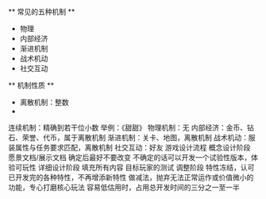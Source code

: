 ** 常见的五种机制 **
- 物理
- 内部经济
- 渐进机制
- 战术机动
- 社交互动

** 机制性质 **
- 离散机制：整数
- 
连续机制：精确到若干位小数
举例：《甜甜》
物理机制：无
内部经济：金币、钻石、荣誉、代币，属于离散机制
渐进机制：关卡、地图，离散机制
战术机动：服装属性与任务要求匹配，离散机制
社交互动：好友
游戏设计流程
概念设计阶段
愿景文档/展示文档
确定后最好不要改变
不确定的话可以开发一个试验性版本，体验可玩性
详细设计阶段
填充所有内容
目标玩家的测试
调整阶段
特性冻结，认可已开发完的各种特性，不再增添新特性
做减法，抛弃无法正常运作或价值微小的功能，专心打磨核心玩法
容易低估用时，占用总开发时间的三分之一至一半